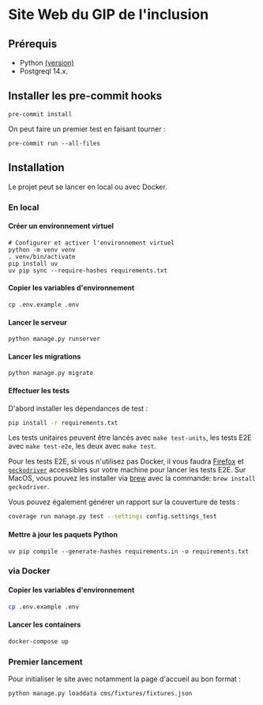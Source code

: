 # Site Web du GIP de l'inclusion

## Prérequis

- Python [(version)](./python-version)
- Postgreql 14.x.

## Installer les pre-commit hooks

```
pre-commit install
```

On peut faire un premier test en faisant tourner :

```
pre-commit run --all-files
```

## Installation

Le projet peut se lancer en local ou avec Docker.

### En local

#### Créer un environnement virtuel

```
# Configurer et activer l'environnement virtuel
python -m venv venv
. venv/bin/activate
pip install uv
uv pip sync --require-hashes requirements.txt
```

#### Copier les variables d'environnement

```
cp .env.example .env
```

#### Lancer le serveur

```
python manage.py runserver
```

#### Lancer les migrations

```
python manage.py migrate
```

#### Effectuer les tests

D'abord installer les dépendances de test :

```sh
pip install -r requirements.txt
```

Les tests unitaires peuvent être lancés avec `make test-units`, les
tests E2E avec `make test-e2e`, les deux avec `make test`.

Pour les tests E2E, si vous n'utilisez pas Docker, il vous faudra
[Firefox](https://www.mozilla.org/fr/firefox/download/thanks/) et
[`geckodriver`](https://github.com/mozilla/geckodriver/releases)
accessibles sur votre machine pour lancer les tests E2E.  Sur MacOS,
vous pouvez les installer via [brew](https://brew.sh/) avec la commande: `brew install geckodriver`.

Vous pouvez également générer un rapport sur la couverture de tests :
```sh
coverage run manage.py test --settings config.settings_test
```

#### Mettre à jour les paquets Python

```
uv pip compile --generate-hashes requirements.in -o requirements.txt
```

### via Docker

#### Copier les variables d'environnement

```sh
cp .env.example .env
```

#### Lancer les containers

```sh
docker-compose up
```

### Premier lancement

Pour initialiser le site avec notamment la page d'accueil au bon format :
```sh
python manage.py loaddata cms/fixtures/fixtures.json
```
